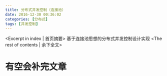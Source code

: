 ```yaml
---
title: 分布式并发控制（连接池）
date: 2016-12-30 00:36:02
categories: [分布式]
tags: [并发控制]
---
```

<Excerpt in index | 首页摘要>
基于连接池思想的分布式并发控制设计实现<!-- more -->
<The rest of contents | 余下全文>
# 有空会补完文章
